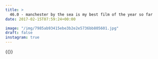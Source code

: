 ```yaml
---
title: >
  46.0 - manchester by the sea is my best film of the year so far
date: 2017-02-15T07:59:24+00:00

image: "/img/7985ab93415ebe3b2e2e5736bb805601.jpg"
draft: false
instagram: true
---
```


{{<photo src="/img/7985ab93415ebe3b2e2e5736bb805601.jpg">}}
